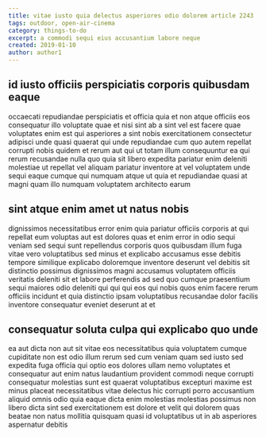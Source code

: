 ```yaml
---
title: vitae iusto quia delectus asperiores odio dolorem article 2243
tags: outdoor, open-air-cinema
category: things-to-do
excerpt: a commodi sequi eius accusantium labore neque
created: 2019-01-10
author: author1
---
```


## id iusto officiis perspiciatis corporis quibusdam eaque

occaecati repudiandae perspiciatis et officia quia et non atque officiis eos consequatur illo voluptate quae et nisi sint ab a sint vel est facere quae voluptates enim est qui asperiores a sint nobis exercitationem consectetur adipisci unde quasi quaerat qui unde repudiandae cum quo autem repellat corrupti nobis quidem et rerum aut qui ut totam illum consequuntur ea qui rerum recusandae nulla quo quia sit libero expedita pariatur enim deleniti molestiae ut repellat vel aliquam pariatur inventore at vel voluptatem unde sequi eaque cumque qui numquam atque ut quia et repudiandae quasi at magni quam illo numquam voluptatem architecto earum

## sint atque enim amet ut natus nobis

dignissimos necessitatibus error enim quia pariatur officiis corporis at qui repellat eum voluptas aut est dolores quas et enim error in odio sequi veniam sed sequi sunt repellendus corporis quos quibusdam illum fuga vitae vero voluptatibus sed minus et explicabo accusamus esse debitis tempore similique explicabo doloremque inventore deserunt vel debitis sit distinctio possimus dignissimos magni accusamus voluptatem officiis veritatis deleniti sit et labore perferendis ad sed quo cumque praesentium sequi maiores odio deleniti qui qui qui eos qui nobis quos enim facere rerum officiis incidunt et quia distinctio ipsam voluptatibus recusandae dolor facilis inventore consequatur eveniet deserunt at et

## consequatur soluta culpa qui explicabo quo unde

ea aut dicta non aut sit vitae eos necessitatibus quia voluptatem cumque cupiditate non est odio illum rerum sed cum veniam quam sed iusto sed expedita fuga officia qui optio eos dolores ullam nemo voluptates et consequatur aut enim natus laudantium provident commodi neque corrupti consequatur molestias sunt est quaerat voluptatibus excepturi maxime est minus placeat necessitatibus vitae delectus hic corrupti porro accusantium aliquid omnis odio quia eaque dicta enim molestias molestias possimus non libero dicta sint sed exercitationem est dolore et velit qui dolorem quas beatae non natus mollitia quisquam quasi id voluptatibus ut in ab asperiores aspernatur debitis
